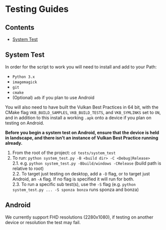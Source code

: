 <!--
- Copyright (c) 2019, Arm Limited and Contributors
-
- SPDX-License-Identifier: MIT
-
- Permission is hereby granted, free of charge,
- to any person obtaining a copy of this software and associated documentation files (the "Software"),
- to deal in the Software without restriction, including without limitation the rights to
- use, copy, modify, merge, publish, distribute, sublicense, and/or sell copies of the Software,
- and to permit persons to whom the Software is furnished to do so, subject to the following conditions:
-
- The above copyright notice and this permission notice shall be included in all copies or substantial portions of the Software.
-
- THE SOFTWARE IS PROVIDED "AS IS", WITHOUT WARRANTY OF ANY KIND, EXPRESS OR IMPLIED,
- INCLUDING BUT NOT LIMITED TO THE WARRANTIES OF MERCHANTABILITY,
- FITNESS FOR A PARTICULAR PURPOSE AND NONINFRINGEMENT.
- IN NO EVENT SHALL THE AUTHORS OR COPYRIGHT HOLDERS BE LIABLE FOR ANY CLAIM, DAMAGES OR OTHER LIABILITY,
- WHETHER IN AN ACTION OF CONTRACT, TORT OR OTHERWISE, ARISING FROM,
- OUT OF OR IN CONNECTION WITH THE SOFTWARE OR THE USE OR OTHER DEALINGS IN THE SOFTWARE.
-
-->

# Testing Guides

## Contents 
- [System Test](#system-test)

## System Test
In order for the script to work you will need to install and add to your Path:
* `Python 3.x`
* `imagemagick`
* `git`
* `cmake` 
* (Optional) `adb` if you plan to use Android

You will also need to have built the Vulkan Best Practices in 64 bit, with the CMake flag `VKB_BUILD_SAMPLES`, `VKB_BUILD_TESTS`, and `VKB_SYMLINKS` set to `ON`, and in addition to this install a working `.apk` onto a device if you plan on testing on Android.

**Before you begin a system test on Android, ensure that the device is held in landscape, and there isn't an instance of Vulkan Best Practice running already.**

1. From the root of the project: `cd tests/system_test`
2. To run: `python system_test.py -B <build dir> -C <Debug|Release>`  
2.1. e.g. `python system_test.py -Bbuild/windows -CRelease` (build path is relative to root)  
2.2. To target just testing on desktop, add a `-D` flag, or to target just Android, an `-A` flag. If no flag is specified it will run for both.  
2.3. To run a specific sub test(s), use the `-S` flag (e.g. `python system_test.py ... -S sponza bonza` runs sponza and bonza)  

## Android

We currently support FHD resolutions (2280x1080), if testing on another device or resolution the test may fail.
